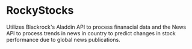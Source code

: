 # RockyStocks
Utilizes Blackrock's Aladdin API to process finanacial data and the News API to process trends in news in country to predict changes in stock performance due to global news publications.

